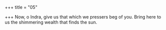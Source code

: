 +++
title = "05"

+++
Now, o Indra, give us that which we pressers beg of you.
Bring here to us the shimmering wealth that finds the sun.
